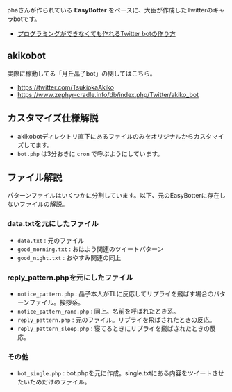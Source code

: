 phaさんが作られている **EasyBotter** をベースに、大臣が作成したTwitterのキャラbotです。
* [プログラミングができなくても作れるTwitter botの作り方](http://pha22.net/twitterbot/)

## akikobot
実際に稼動してる「月丘晶子bot」の関してはこちら。

* https://twitter.com/TsukiokaAkiko
* https://www.zephyr-cradle.info/db/index.php/Twitter/akiko_bot

## カスタマイズ仕様解説

* akikobotディレクトリ直下にあるファイルのみをオリジナルからカスタマイズしてます。
* `bot.php` は3分おきに `cron` で呼ぶようにしています。

## ファイル解説

パターンファイルはいくつかに分割しています。以下、元のEasyBotterに存在しないファイルの解説。

### data.txtを元にしたファイル

* `data.txt` : 元のファイル
* `good_morning.txt` : おはよう関連のツイートパターン
* `good_night.txt` : おやすみ関連の同上

### reply_pattern.phpを元にしたファイル

* `notice_pattern.php` : 晶子本人がTLに反応してリプライを飛ばす場合のパターンファイル。挨拶系。
* `notice_pattern_rand.php` : 同上。名前を呼ばれたとき系。
* `reply_pattern.php` : 元のファイル。リプライを飛ばされたときの反応。
* `reply_pattern_sleep.php` : 寝てるときにリプライを飛ばされたときの反応。

### その他
* `bot_single.php` : bot.phpを元に作成。single.txtにある内容をツイートさせたいためだけのファイル。
